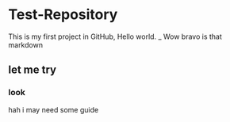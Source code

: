 # Test-Repository
This is my first project in GitHub, Hello world.
_ Wow bravo is that markdown
## let me try 
### look
hah i may need some guide 
